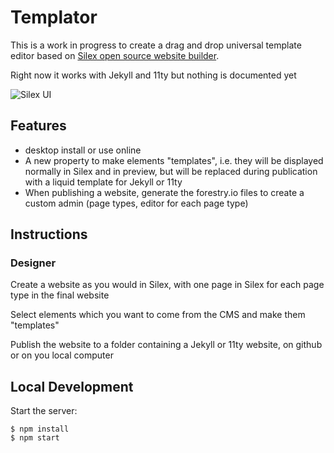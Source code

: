 # Templator

This is a work in progress to create a drag and drop universal template editor based on [Silex open source website builder](https://www.silex.me).

Right now it works with Jekyll and 11ty but nothing is documented yet

![Silex UI](https://user-images.githubusercontent.com/715377/36344714-bf264de2-141e-11e8-8c87-f698e96d91c9.png)

## Features

* desktop install or use online
* A new property to make elements "templates", i.e. they will be displayed normally in Silex and in preview, but will be replaced during publication with a liquid template for Jekyll or 11ty
* When publishing a website, generate the forestry.io files to create a custom admin (page types, editor for each page type)

## Instructions

### Designer

Create a website as you would in Silex, with one page in Silex for each page type in the final website

Select elements which you want to come from the CMS and make them "templates"

Publish the website to a folder containing a Jekyll or 11ty website, on github or on you local computer

## Local Development

Start the server:

```
$ npm install
$ npm start
```

